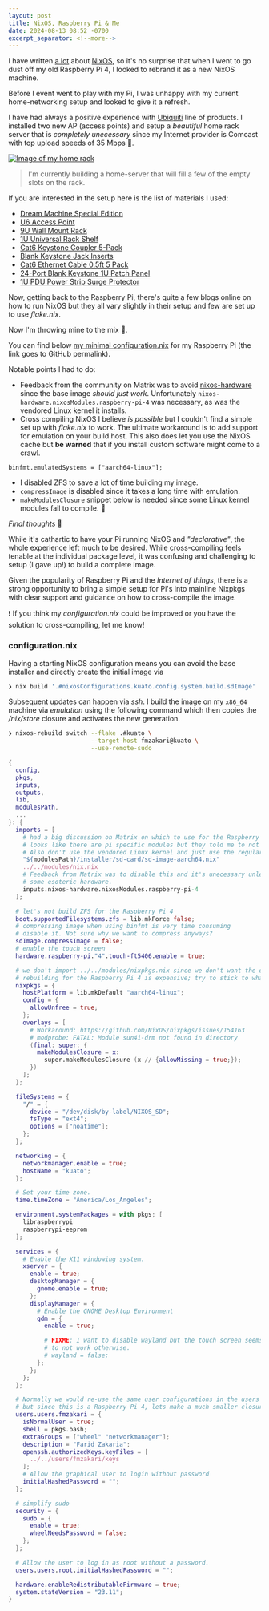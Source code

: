 ```yaml
---
layout: post
title: NixOS, Raspberry Pi & Me
date: 2024-08-13 08:52 -0700
excerpt_separator: <!--more-->
---
```


I have written [a lot](/archive) about [NixOS](https://nixos.org/), so it's no surprise that when I went to go
dust off my old Raspberry Pi 4, I looked to rebrand it as a new NixOS machine.

Before I event went to play with my Pi, I was unhappy with my current home-networking setup and looked to give it a refresh.

I have had always a positive experience with [Ubiquiti](https://www.ui.com/introduction) line of products. I installed two new AP (access points) and setup a _beautiful_ home rack server that is _completely unecessary_ since my Internet provider is Comcast with top upload speeds of 35 Mbps 🥲.

<!--more-->

[![Image of my home rack](/assets/images/home_rack_50p.jpg)](/assets/images/home_rack.jpg)

> I'm currently building a home-server that will fill a few of the empty slots on the rack.

If you are interested in the setup here is the list of materials I used:
* [Dream Machine Special Edition](https://store.ui.com/us/en/collections/unifi-dream-machine/products/udm-se)
* [U6 Access Point](https://store.ui.com/us/en/collections/unifi-wifi-flagship-compact)
* [9U Wall Mount Rack](https://amzn.to/4fGP59A)
* [1U Universal Rack Shelf](https://amzn.to/3AvYFMc)
* [Cat6 Keystone Coupler 5-Pack](https://amzn.to/4fGcHLr)
* [Blank Keystone Jack Inserts](https://amzn.to/4dnyo1a)
* [Cat6 Ethernet Cable 0.5ft 5 Pack](https://amzn.to/3YHTLWr)
* [24-Port Blank Keystone 1U Patch Panel](https://amzn.to/46OzalE)
* [1U PDU Power Strip Surge Protector](https://amzn.to/3yE1iv6)

Now, getting back to the Raspberry Pi, there's quite a few blogs online on how to run NixOS but they all vary slightly in their setup
and few are set up to use _flake.nix_.

Now I'm throwing mine to the mix 🥳.

You can find below [my minimal configuration.nix](https://github.com/fzakaria/nix-home/blob/1a3aee1f2bf31bdeb638276bf2b6e8076e3413c1/machines/kuato/configuration.nix) for my Raspberry Pi (the link goes to GitHub permalink).

Notable points I had to do:
* Feedback from the community on Matrix was to avoid [nixos-hardware](https://github.com/NixOS/nixos-hardware) since the base image _should just work_.
Unfortunately `nixos-hardware.nixosModules.raspberry-pi-4` was necessary, as was the vendored Linux kernel it installs.
* Cross compiling NixOS I believe _is possible_ but I couldn't find a simple set up with _flake.nix_ to work. The ultimate workaround is to add
support for emulation on your build host. This also does let you use the NixOS cache but **be warned** that if you install custom software might come to a crawl.
```
binfmt.emulatedSystems = ["aarch64-linux"];
```
* I disabled ZFS to save a lot of time building my image.
* `compressImage` is disabled since it takes a long time with emulation.
* `makeModulesClosure` snippet below is needed since some Linux kernel modules fail to compile. 🤷

_Final thoughts_ 🤔

While it's cathartic to have your Pi running NixOS and _"declarative"_, the whole experience left much to be desired.
While cross-compiling feels tenable at the individual package level, it was confusing and challenging to setup (I gave up!) to build a complete image.

Given the popularity of Raspberry Pi and the _Internet of things_, there is a strong opportunity to bring a simple setup for Pi's into mainline Nixpkgs
with clear support and guidance on how to cross-compile the image.

❗ If you think my _configuration.nix_ could be improved or you have the solution to cross-compiling, let me know!

### configuration.nix

Having a starting NixOS configuration means you can avoid the base installer and 
directly create the initial image via
```bash
❯ nix build '.#nixosConfigurations.kuato.config.system.build.sdImage'
```

Subsequent updates can happen via _ssh_. I build the image on my `x86_64` machine via _emulation_ using
the following command which then copies the _/nix/store_ closure and activates the new generation.
```bash
❯ nixos-rebuild switch --flake .#kuato \
                       --target-host fmzakari@kuato \
                       --use-remote-sudo
```

```nix
{
  config,
  pkgs,
  inputs,
  outputs,
  lib,
  modulesPath,
  ...
}: {
  imports = [
    # had a big discussion on Matrix on which to use for the Raspberry Pi 4
    # looks like there are pi specific modules but they told me to not use them.
    # Also don't use the vendored Linux kernel and just use the regular one.
    "${modulesPath}/installer/sd-card/sd-image-aarch64.nix"
    ../../modules/nix.nix
    # Feedback from Matrix was to disable this and it's unecessary unless you are using
    # some esoteric hardware.
    inputs.nixos-hardware.nixosModules.raspberry-pi-4
  ];

  # let's not build ZFS for the Raspberry Pi 4
  boot.supportedFilesystems.zfs = lib.mkForce false;
  # compressing image when using binfmt is very time consuming
  # disable it. Not sure why we want to compress anyways?
  sdImage.compressImage = false;
  # enable the touch screen
  hardware.raspberry-pi."4".touch-ft5406.enable = true;

  # we don't import ../../modules/nixpkgs.nix since we don't want the overlay
  # rebuilding for the Raspberry Pi 4 is expensive; try to stick to what is in the cache.
  nixpkgs = {
    hostPlatform = lib.mkDefault "aarch64-linux";
    config = {
      allowUnfree = true;
    };
    overlays = [
      # Workaround: https://github.com/NixOS/nixpkgs/issues/154163
      # modprobe: FATAL: Module sun4i-drm not found in directory
      (final: super: {
        makeModulesClosure = x:
          super.makeModulesClosure (x // {allowMissing = true;});
      })
    ];
  };

  fileSystems = {
    "/" = {
      device = "/dev/disk/by-label/NIXOS_SD";
      fsType = "ext4";
      options = ["noatime"];
    };
  };

  networking = {
    networkmanager.enable = true;
    hostName = "kuato";
  };

  # Set your time zone.
  time.timeZone = "America/Los_Angeles";

  environment.systemPackages = with pkgs; [
    libraspberrypi
    raspberrypi-eeprom
  ];

  services = {
    # Enable the X11 windowing system.
    xserver = {
      enable = true;
      desktopManager = {
        gnome.enable = true;
      };
      displayManager = {
        # Enable the GNOME Desktop Environment
        gdm = {
          enable = true;

          # FIXME: I want to disable wayland but the touch screen seems
          # to not work otherwise.
          # wayland = false;
        };
      };
    };
  };

  # Normally we would re-use the same user configurations in the users directory
  # but since this is a Raspberry Pi 4, lets make a much smaller closure.
  users.users.fmzakari = {
    isNormalUser = true;
    shell = pkgs.bash;
    extraGroups = ["wheel" "networkmanager"];
    description = "Farid Zakaria";
    openssh.authorizedKeys.keyFiles = [
      ../../users/fmzakari/keys
    ];
    # Allow the graphical user to login without password
    initialHashedPassword = "";
  };

  # simplify sudo
  security = {
    sudo = {
      enable = true;
      wheelNeedsPassword = false;
    };
  };

  # Allow the user to log in as root without a password.
  users.users.root.initialHashedPassword = "";

  hardware.enableRedistributableFirmware = true;
  system.stateVersion = "23.11";
}
```